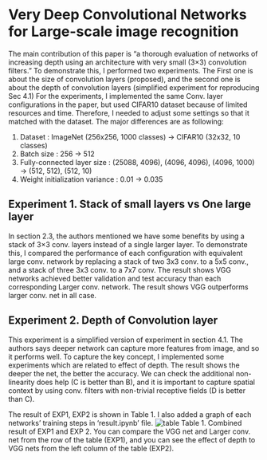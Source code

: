 # Very Deep Convolutional Networks for Large-scale image recognition

The main contribution of this paper is “a thorough evaluation of networks of increasing depth using an architecture with very small (3×3) convolution filters.” To demonstrate this, I performed two experiments. The First one is about the size of convolution layers (proposed), and the second one is about the depth of convolution layers (simplified experiment for reproducing Sec 4.1) 
For the experiments, I implemented the same Conv. layer configurations in the paper, but used CIFAR10 dataset because of limited resources and time. Therefore, I needed to adjust some settings so that it matched with the dataset. The major differences are as following:
1.	Dataset : ImageNet (256x256, 1000 classes) -> CIFAR10 (32x32, 10 classes)
2.	Batch size : 256 -> 512 
3.	Fully-connected layer size : (25088, 4096), (4096, 4096), (4096, 1000) -> (512, 512), (512, 10)
4.	Weight initialization variance : 0.01 -> 0.035

## Experiment 1. Stack of small layers vs One large layer
In section 2.3, the authors mentioned we have some benefits by using a stack of 3×3 conv. layers instead of a single larger layer. To demonstrate this, I compared the performance of each configuration with equivalent large conv. network by replacing a stack of two 3x3 conv. to a 5x5 conv., and a stack of three 3x3 conv. to a 7x7 conv. The result shows VGG networks achieved better validation and test accuracy than each corresponding Larger conv. network. The result shows VGG outperforms larger conv. net in all case.

## Experiment 2. Depth of Convolution layer
This experiment is a simplified version of experiment in section 4.1. The authors says deeper network can capture more features from image, and so it performs well. To capture the key concept, I implemented some experiments which are related to effect of depth. The result shows the deeper the net, the better the accuracy. We can check the additional non-linearity does help (C is better than B), and it is important to capture spatial context by using conv. filters with non-trivial receptive fields (D is better than C).

The result of EXP1, EXP2 is shown in Table 1. I also added a graph of each networks’ training steps in ‘result.ipynb’ file.
![table](https://user-images.githubusercontent.com/52485688/87546064-e6c88c00-c6e3-11ea-87f8-24b2140cc29e.PNG)
Table 1. Combined result of EXP1 and EXP 2. You can compare the VGG net and Larger conv. net from the row of the table (EXP1), and you can see the effect of depth to VGG nets from the left column of the table (EXP2).


